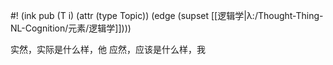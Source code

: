 #! (ink pub (T i) (attr (type Topic)) (edge (supset [[逻辑学|λ:/Thought-Thing-NL-Cognition/元素/逻辑学]])))


实然，实际是什么样，他
应然，应该是什么样，我